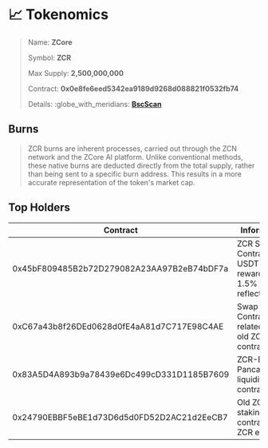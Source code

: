 # 📈 Tokenomics

> Name: **ZCore**
>
> Symbol: **ZCR**
>
> Max Supply: **2,500,000,000**
>
> Contract: **0x0e8fe6eed5342ea9189d9268d088821f0532fb74**
>
> Details: :globe\_with\_meridians: [**BscScan**](https://bscscan.com/token/0x0e8fe6eed5342ea9189d9268d088821f0532fb74#balances)

## Burns

> ZCR burns are inherent processes, carried out through the ZCN network and the ZCore AI platform. Unlike conventional methods, these native burns are deducted directly from the total supply, rather than being sent to a specific burn address. This results in a more accurate representation of the token's market cap.

## Top Holders

<table><thead><tr><th width="370">Contract</th><th>Information</th></tr></thead><tbody><tr><td>0x45bF809485B2b72D279082A23AA97B2eB74bDF7a</td><td>ZCR Staking Contract, USDT rewards from 1.5% reflection fee</td></tr><tr><td>0xC67a43b8f26DEd0628d0fE4aA81d7C717E98C4AE</td><td>Swap Contract related to the old ZCore contract</td></tr><tr><td>0x83A5D4A893b9a78439e6Dc499cD331D1185B7609</td><td>ZCR-BNB Pancakeswap liquidity contract</td></tr><tr><td>0x24790EBBF5eBE1d73D6d5d0FD52D2AC21d2EeCB7</td><td>Old ZCR staking contract with ZCR earnings</td></tr></tbody></table>
